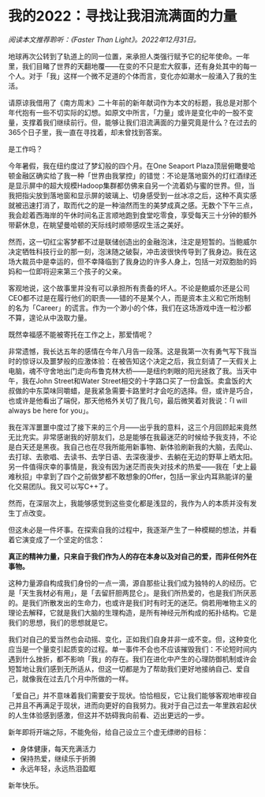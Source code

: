 # 我的2022：寻找让我泪流满面的力量

*阅读本文推荐聆听：《Faster Than Light》。2022年12月31日。*

地球再次公转到了轨道上的同一位置，来承担人类强行赋予它的纪年使命。一年里，我们目睹了世界的天翻地覆——在变的不只是宏大叙事，还有身处其中的每一个人。对于「我」这样一个微不足道的个体而言，变化亦如潮水一般涌入了我的生活。

请原谅我借用了《南方周末》二十年前的新年献词作为本文的标题，我总是对那个年代抱有一些不切实际的幻想。如原文中所言，「力量」或许是变化中的一股不变量，支撑着我们继续前行。但，能够让我们泪流满面的力量究竟是什么？在过去的365个日子里，我一直在寻找着，却未曾找到答案。

是工作吗？

今年暑假，我在纽约度过了梦幻般的四个月。在One Seaport Plaza顶层俯瞰曼哈顿金融区确实给了我一种「世界由我掌控」的错觉：不论是落地窗外的灯红酒绿还是显示屏中的超大规模Hadoop集群都仿佛来自另一个流着奶与蜜的世界。但，当我把指尖放到落地窗和显示屏的玻璃上、切身感受到一丝冰凉之后，这种不真实感就被迅速打消了，取而代之的是一种油然而生的美梦成真之感。无数个下午三点，我会趁着西海岸的午休时间名正言顺地跑到食堂吃零食，享受每天三十分钟的额外带薪休息，在眺望曼哈顿的天际线时顺带感叹生活之美好。

然而，这一切红尘客梦都不过是联储创造出的金融泡沫，注定是短暂的。当鲍威尔决定牺牲科技行业的那一刻，泡沫随之破裂，冲击波很快传导到了我身边。我在这场大裁员中是幸运的，但不幸降临到了我身边的许多人身上，包括一对双胞胎的妈妈和一位即将迎来第三个孩子的父亲。

客观地说，这个故事里并没有可以承担所有责备的坏人。不论是鲍威尔还是公司CEO都不过是在履行他们的职责——错的不是某个人，而是资本主义和它所炮制的名为「Career」的谎言。作为一个渺小的个体，我们在这场游戏中连一粒沙都不算，遑论从中汲取力量。

既然幸福感不能被寄托在工作之上，那爱情呢？

非常遗憾，我长达五年的感情在今年八月告一段落。这是我第一次有勇气写下我当时的惊讶以及噩梦般的应激体验：在被告知这个决定之后，我立刻请了一天假关上电脑，魂不守舍地出门走向布鲁克林大桥——是纽约刺眼的阳光拯救了我。当天中午，我在John Street和Water Street相交的十字路口买了一份盒饭。卖盒饭的大叔做的中东菜味同嚼蜡，是我紧急需要卡路里时才会吃的选择。但，或许是巧合，也或许是他看出了端倪，那天他格外关切了我几句，最后微笑着对我说：「I will always be here for you」。

我在浑浑噩噩中度过了接下来的三个月——出乎我的意料，这三个月回顾起来竟然无比充实。非常感谢我的好朋友们，总是能够在我最迷茫的时候给予我支持，不论是白天还是黑夜。我自己也在尽我所能用新事物、新体验刷新我的大脑，去爬山、去打球、去歌唱、去读书、去学日语、去深夜漫步、去躺在无边的野草上晒太阳。另一件值得庆幸的事情是，我没有因为迷茫而丧失对技术的热爱——我在「史上最难秋招」中拿到了四个之前做梦都不敢想象的Offer，包括一家业内耳熟能详的量化交易团队。我又可以写C++了。

然而，在深层次上，我能够感觉到这些变化都是浅显的，我作为人的本质并没有发生丁点改变。

但这未必是一件坏事。在探索自我的过程中，我逐渐产生了一种模糊的想法，并看着它演变成了一个坚定的信念：

**真正的精神力量，只来自于我们作为人的存在本身以及对自己的爱，而非任何外在事物。**

这种力量源自构成我们身份的一点一滴，源自那些让我们成为独特的人的经历。它是「天生我材必有用」，是「去留肝胆两昆仑」。是我们所热爱的，也是我们所厌恶的。是我们所散发出的生命力，也或许是我们时有时无的迷茫。倘若用唯物主义的理论去解释，它就是我们大脑的生理构造，是所有神经元所构成的拓扑结构。它是我们的思想，我们的思想就是它。

我们对自己的爱当然也会动摇、变化，正如我们自身并非一成不变。但，这种变化应当是一个量变引起质变的过程。单一事件不会也不应该摧毁我们：不论短时间内遇到什么挫折，都不影响「我」的存在。我们在进化中产生的心理防御机制或许会短暂地让我们感到无所适从，但这一切都是为了帮助我们更好地接纳自己、爱自己，就像我在过去几个月中所做的一样。

「爱自己」并不意味着我们需要安于现状。恰恰相反，它让我们能够客观地审视自己并且不再满足于现状，进而向更好的自我努力。我对于自己过去一年里跌宕起伏的人生体验感到感激，但这并不妨碍我向前看、迈出更远的一步。

新年即将开端之际，不能免俗，给自己设立三个虚无缥缈的目标：
* 身体健康，每天充满活力
* 保持热爱，继续乐于折腾
* 永远年轻，永远热泪盈眶

新年快乐。